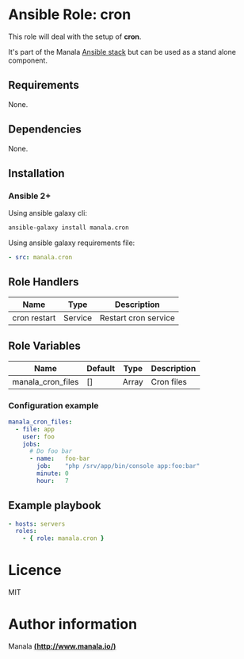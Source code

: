 # Ansible Role: cron

This role will deal with the setup of __cron__.

It's part of the Manala <a href="http://www.manala.io" target="_blank">Ansible stack</a> but can be used as a stand alone component.

## Requirements

None.

## Dependencies

None.

## Installation

### Ansible 2+

Using ansible galaxy cli:

```bash
ansible-galaxy install manala.cron
```

Using ansible galaxy requirements file:

```yaml
- src: manala.cron
```


## Role Handlers

| Name         | Type     | Description           |
| ------------ | -------- | --------------------- |
| cron restart | Service  |  Restart cron service |

## Role Variables

| Name              | Default | Type  | Description |
| ----------------- | ------- | ----- | ----------- |
| manala_cron_files | []      | Array | Cron files  |

### Configuration example

```yaml
manala_cron_files:
  - file: app
    user: foo
    jobs:
      # Do foo bar
      - name:   foo-bar
        job:    "php /srv/app/bin/console app:foo:bar"
        minute: 0
        hour:   7
```

## Example playbook

```yaml
- hosts: servers
  roles:
    - { role: manala.cron }
```

# Licence

MIT

# Author information

Manala [**(http://www.manala.io/)**](http://www.manala.io)
